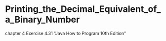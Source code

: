 # Printing_the_Decimal_Equivalent_of_a_Binary_Number
chapter 4 Exercise 4.31 "Java How to Program 10th Edition"

